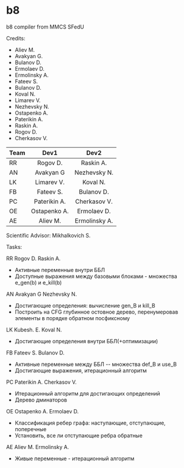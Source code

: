 # b8
b8 compiler from MMCS SFedU


Credits:
- Aliev M.
- Avakyan G.
- Bulanov D.
- Ermolaev D.
- Ermolinsky A.
- Fateev S.
- Bulanov D.
- Koval N.
- Limarev V.
- Nezhevsky N.
- Ostapenko A.
- Paterikin A.
- Raskin A.
- Rogov D.
- Cherkasov V.


| Team          | Dev1          | Dev2           | 
| ------------- |:-------------:| :-------------:| 
| RR            | Rogov D.      | Raskin A.      |
| AN            | Avakyan G     | Nezhevsky N.   |
| LK            | Limarev V.    | Koval N.       |
| FB            | Fateev S.     | Bulanov D.     |
| PC            | Paterikin A.  | Cherkasov V.   |
| OE            | Ostapenko A.  | Ermolaev D.    |
| AE            | Aliev M.      | Ermolinsky A.  |


Scientific Advisor: Mikhalkovich S.

Tasks:

RR  Rogov D.    Raskin A.
- Активные переменные внутри ББЛ
- Доступные выражения между базовыми блоками - множества e_gen(b) и e_kill(b)

AN  Avakyan G   Nezhevsky N.
- Достигающие определения: вычисление gen_B и kill_B
- Построить на CFG глубинное остовное дерево, перенумеровав элементы в порядке обратном посфиксному

LK  Kubesh. E.  Koval N.
- Достигающие определения внутри ББЛ(+оптимизации)

FB  Fateev S.   Bulanov D.
- Активные переменные между ББЛ -- множества def_B и use_B
- Достигающие выражения, итерационный алгоритм

PC  Paterikin A.    Cherkasov V.
- Итерационный алгоритм для достигающих определений
- Дерево дминаторов 

OE  Ostapenko A.    Ermolaev D.
- Классификация ребер графа: наступающие, отступающие, поперечные
- Установить, все ли отступающие ребра обратные

AE  Aliev M.    Ermolinsky A.
- Живые переменные - итерационный алгоритм